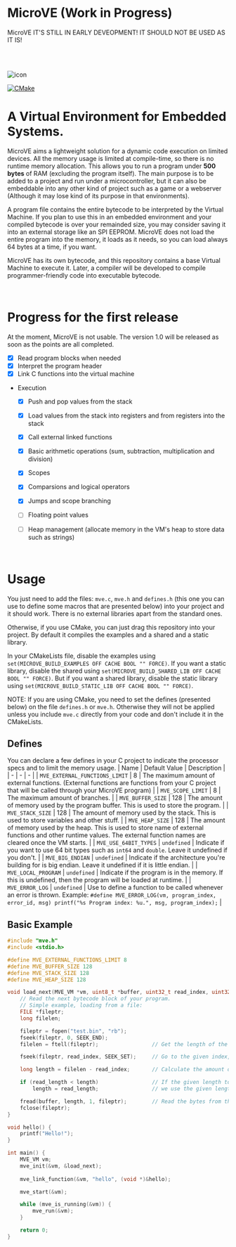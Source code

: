 # MicroVE (Work in Progress)
MicroVE IT'S STILL IN EARLY DEVEOPMENT! IT SHOULD NOT BE USED AS IT IS!

<br>
<br>

![icon](https://raw.githubusercontent.com/nevoa-dev/micro-ve/master/icon.png)

[![CMake](https://github.com/nevoa-dev/micro-ve/actions/workflows/cmake.yml/badge.svg?branch=master)](https://github.com/nevoa-dev/micro-ve/actions/workflows/cmake.yml)

# A Virtual Environment for Embedded Systems.
MicroVE aims a lightweight solution for a dynamic code execution on limited devices. All the memory usage is limited at compile-time, so there is no runtime memory allocation. This allows you to run a program under **500 bytes** of RAM (excluding the program itself). The main purpose is to be added to a project and run under a microcontroller, but it can also be embeddable into any other kind of project such as a game or a webserver (Although it may lose kind of its purpose in that environments).

A program file contains the entire bytecode to be interpreted by the Virtual Machine. If you plan to use this in an embedded environment and your compiled bytecode is over your remainded size, you may consider saving it into an external storage like an SPI EEPROM. MicroVE does not load the entire program into the memory, it loads as it needs, so you can load always 64 bytes at a time, if you want.

MicroVE has its own bytecode, and this repository contains a base Virtual Machine to execute it. Later, a compiler will be developed to compile programmer-friendly code into executable bytecode.

<br>

# Progress for the first release
At the moment, MicroVE is not usable. The version 1.0 will be released as soon as the points are all completed.
- [x] Read program blocks when needed
- [x] Interpret the program header
- [x] Link C functions into the virtual machine
- Execution
    - [x] Push and pop values from the stack
    - [x] Load values from the stack into registers and from registers into the stack
    - [x] Call external linked functions
    - [x] Basic arithmetic operations (sum, subtraction, multiplication and division)
    - [x] Scopes
    - [x] Comparsions and logical operators
    - [x] Jumps and scope branching
    - [ ] Floating point values
    - [ ] Heap management (allocate memory in the VM's heap to store data such as strings)


<br>

# Usage
You just need to add the files: `mve.c`, `mve.h` and `defines.h` (this one you can use to define some macros that are presented below) into your project and it should work. There is no external libraries apart from the standard ones.

Otherwise, if you use CMake, you can just drag this repository into your project. By default it compiles the examples and a shared and a static library. 

In your CMakeLists file, disable the examples using `set(MICROVE_BUILD_EXAMPLES OFF CACHE BOOL "" FORCE)`. If you want a static library, disable the shared using `set(MICROVE_BUILD_SHARED_LIB OFF CACHE BOOL "" FORCE)`. But if you want a shared library, disable the static library using `set(MICROVE_BUILD_STATIC_LIB OFF CACHE BOOL "" FORCE)`.

NOTE: If you are using CMake, you need to set the defines (presented below) on the file `defines.h` or `mve.h`. Otherwise they will not be applied unless you include `mve.c` directly from your code and don't include it in the CMakeLists.

## Defines
You can declare a few defines in your C project to indicate the processor specs and to limit the memory usage.
| Name	| Default Value | Description	|
| - | - | -	|
| `MVE_EXTERNAL_FUNCTIONS_LIMIT` | 8 | The maximum amount of external functions. (External functions are functions from your C project that will be called through your MicroVE program) |
| `MVE_SCOPE_LIMIT` | 8 | The maximum amount of branches. |
| `MVE_BUFFER_SIZE` | 128 | The amount of memory used by the program buffer. This is used to store the program. |
| `MVE_STACK_SIZE` | 128 | The amount of memory used by the stack. This is used to store variables and other stuff. |
| `MVE_HEAP_SIZE` | 128 | The amount of memory used by the heap. This is used to store name of external functions and other runtime values. The external function names are cleared once the VM starts. |
| `MVE_USE_64BIT_TYPES` | `undefined` | Indicate if you want to use 64 bit types such as `int64` and `double`. Leave it undefined if you don't. |
| `MVE_BIG_ENDIAN` | `undefined` | Indicate if the architecture you're building for is big endian. Leave it undefined if it is little endian. |
| `MVE_LOCAL_PROGRAM` | `undefined` | Indicate if the program is in the memory. If this is undefined, then the program will be loaded at runtime. |
| `MVE_ERROR_LOG` | `undefined` | Use to define a function to be called whenever an error is thrown. Example: `#define MVE_ERROR_LOG(vm, program_index, error_id, msg) printf("%s Program index: %u.", msg, program_index);` |

## Basic Example
```c
#include "mve.h"
#include <stdio.h>

#define MVE_EXTERNAL_FUNCTIONS_LIMIT 8
#define MVE_BUFFER_SIZE 128
#define MVE_STACK_SIZE 128
#define MVE_HEAP_SIZE 128

void load_next(MVE_VM *vm, uint8_t *buffer, uint32_t read_index, uint32_t read_length) {
    // Read the next bytecode block of your program.
    // Simple example, loading from a file:  
    FILE *fileptr;
    long filelen;

    fileptr = fopen("test.bin", "rb");
    fseek(fileptr, 0, SEEK_END);
    filelen = ftell(fileptr);                 // Get the length of the file.

    fseek(fileptr, read_index, SEEK_SET);     // Go to the given index, to read.

    long length = filelen - read_index;       // Calculate the amount of bytes to read.

    if (read_length < length)                 // If the given length to read is smaller than the file length, 
        length = read_length;                 // we use the given length.

    fread(buffer, length, 1, fileptr);        // Read the bytes from the given index to the smaller length, into the buffer.
    fclose(fileptr);  
}

void hello() {
    printf("Hello!");
}

int main() {
    MVE_VM vm;
    mve_init(&vm, &load_next);
    
    mve_link_function(&vm, "hello", (void *)&hello);

    mve_start(&vm);

    while (mve_is_running(&vm)) {
        mve_run(&vm);
    }

    return 0;
}

```
